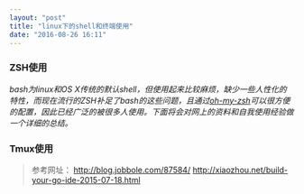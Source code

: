 ```yaml
---
layout: "post"
title: "linux下的shell和终端使用"
date: "2016-08-26 16:11"
---
```



### ZSH使用
*bash为linux和OS X传统的默认shell，但使用起来比较麻烦，缺少一些人性化的特性，而现在流行的ZSH补足了bash的这些问题，且通过[oh-my-zsh](https://github.com/robbyrussell/oh-my-zsh)可以很方便的配置，因此已经广泛的被很多人使用。下面将会对网上的资料和自我使用经验做一个详细的总结。*



### Tmux使用

<!-- more -->



> 参考网址：
> http://blog.jobbole.com/87584/
> http://xiaozhou.net/build-your-go-ide-2015-07-18.html
